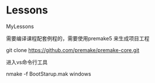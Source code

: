 # Lessons
MyLessons

需要编译课程配套例程的，需要使用premake5 来生成项目工程

git clone https://github.com/premake/premake-core.git

进入vs命令行工具

nmake -f BootStarup.mak windows
